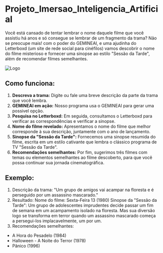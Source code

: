 # Projeto_Imersao_Inteligencia_Artificial

Você está cansado de tentar lembrar o nome daquele filme que você assistiu há anos e só consegue se lembrar de um fragmento da trama? 
Não se preocupe mais! com o poder do GEMINEAI, e uma ajudinha do Letterboxd (um site de rede social para cinéfilos) vamos descobrir o nome do filme misterioso e fornecer uma sinopse ao estilo "Sessão da Tarde", além de recomendar filmes semelhantes.

![Logo](https://exemplo.com/logo.png)


## Como funciona:

1. **Descreva a trama:** Digite ou fale uma breve descrição da parte da trama que você lembra.
2. **GEMINEAI em ação:** Nosso programa usa o GEMINEAI para gerar uma possivel opção.
3. **Pesquisa no Letterboxd:** Em seguida, consultamos o Letterboxd para verificar as correspondências e verificar a sinopse.
4. **Nome do filme revelado:** Apresentamos o nome do filme que melhor corresponde à sua descrição, juntamente com o ano de lançamento.
5. **Sinopse da "Sessão da Tarde":** Fornecemos uma sinopse resumida do filme, escrita em um estilo cativante que lembra o clássico programa de TV "Sessão da Tarde".
6. **Recomendações semelhantes:** Por fim, sugerimos três filmes com temas ou elementos semelhantes ao filme descoberto, para que você possa continuar sua jornada cinematográfica.
   
## Exemplo:
1. Descrição da trama: "Um grupo de amigos vai acampar na floresta e é perseguido por um assassino mascarado."
2. Resultado:
Nome do filme: Sexta-Feira 13 (1980)
Sinopse da "Sessão da Tarde": Um grupo de adolescentes imprudentes decide passar um fim de semana em um acampamento isolado na floresta. Mas sua diversão logo se transforma em terror quando um assassino mascarado começa a persegui-los implacavelmente, um por um.
3. Recomendações semelhantes:
* A Hora do Pesadelo (1984)
* Halloween - A Noite do Terror (1978)
* Pânico (1996)
